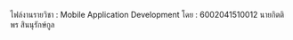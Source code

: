 ไฟล์งานรายวิชา : Mobile Application Development
โดย : 6002041510012 นายกิตติพร สินนุรักษ์กูล
       
